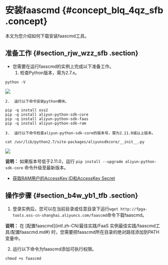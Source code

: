 # 安装faascmd {#concept_blq_4qz_sfb .concept}

本文为您介绍如何下载安装faascmd工具。

## 准备工作 {#section_rjw_wzz_sfb .section}

-   您需要在运行fasscmd的实例上完成以下准备工作。
    1.  检查Python版本，需为2.7.x。

```
python -V
```

![](http://static-aliyun-doc.oss-cn-hangzhou.aliyuncs.com/assets/img/61532/154398718930953_zh-CN.png)

    2.  运行以下命令安装python模块。

```
pip -q install oss2
pip -q install aliyun-python-sdk-core
pip -q install aliyun-python-sdk-faas
pip -q install aliyun-python-sdk-ram
```

    3.  运行以下命令检查aliyun-python-sdk-core的版本号，需为2.11.0或以上版本。

```
cat /usr/lib/python2.7/site-packages/aliyunsdkcore/__init__.py
```

![](http://static-aliyun-doc.oss-cn-hangzhou.aliyuncs.com/assets/img/61532/154398718930957_zh-CN.png)

**说明：** 如果版本号低于2.11.0，运行 `pip install --upgrade aliyun-python-sdk-core` 命令升级至最新版本。

-   [获取RAM用户的AccessKey ID和AccessKey Secret](../../../../intl.zh-CN/通用参考/创建AccessKey.md#)

## 操作步骤 {#section_b4w_yb1_tfb .section}

1.  登录实例后，您可以在当前目录或任意目录下运行`wget http://fpga-tools.oss-cn-shanghai.aliyuncs.com/faascmd`命令下载faascmd。

**说明：** 在 [配置faascmd](intl.zh-CN/最佳实践/FaaS 实例最佳实践/faascmd工具/配置faascmd.md#) 时，您需要把faascmd所在目录的绝对路径添加到PATH变量中。

2.  运行以下命令为faascmd添加可执行权限。

```
chmod +x faascmd
```


